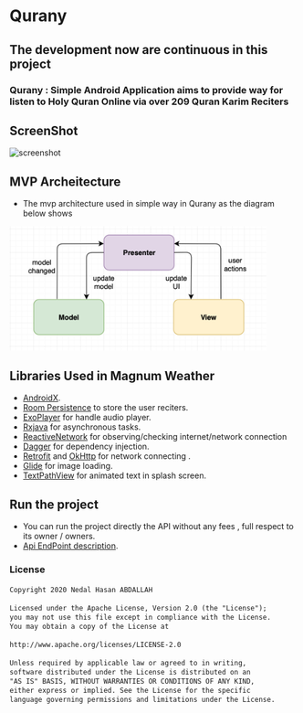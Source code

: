 # Qurany
## The development now are continuous in this project
### Qurany : Simple Android Application aims to provide way for listen to Holy Quran Online via over 209 Quran Karim Reciters
## ScreenShot

<img src="art/qurany.gif" alt="screenshot" width="300"/>

## MVP Archeitecture
* The mvp architecture used in simple way in Qurany as the diagram below shows

<img src="art/mvp.png" alt="screenshot" width="450"/>

## Libraries Used in Magnum Weather
* [AndroidX](https://developer.android.com/jetpack/androidx).
* [Room Persistence](https://developer.android.com/topic/libraries/architecture/room) to store the user reciters.
* [ExoPlayer](https://github.com/google/ExoPlayer) for handle audio player. 
* [Rxjava](https://github.com/ReactiveX/RxJava) for asynchronous tasks.
* [ReactiveNetwork](https://github.com/pwittchen/ReactiveNetwork) for observing/checking internet/network connection
* [Dagger](https://google.github.io/dagger/) for dependency injection.
* [Retrofit](https://square.github.io/retrofit/) and [OkHttp](https://square.github.io/okhttp/) for network connecting .
* [Glide](https://github.com/bumptech/glide) for image loading.
* [TextPathView](https://github.com/totond/TextPathView) for animated text in splash screen.

## Run the project
* You can run the project directly the API without any fees , full  respect to its owner / owners.
* [Api EndPoint description](https://mp3quran.net/ar/api).

### License

```
Copyright 2020 Nedal Hasan ABDALLAH

Licensed under the Apache License, Version 2.0 (the "License");
you may not use this file except in compliance with the License.
You may obtain a copy of the License at

http://www.apache.org/licenses/LICENSE-2.0

Unless required by applicable law or agreed to in writing,
software distributed under the License is distributed on an 
"AS IS" BASIS, WITHOUT WARRANTIES OR CONDITIONS OF ANY KIND,
either express or implied. See the License for the specific 
language governing permissions and limitations under the License.

```

